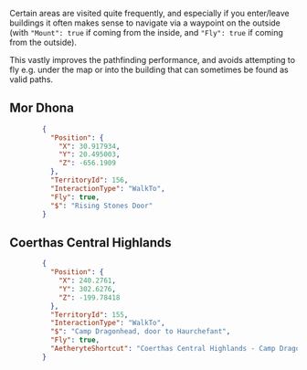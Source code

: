 ﻿Certain areas are visited quite frequently, and especially if you enter/leave buildings it often makes sense to navigate
via a waypoint on the outside (with `"Mount": true` if coming from the inside, and `"Fly": true` if coming from the
outside).

This vastly improves the pathfinding performance, and avoids attempting to fly e.g. under the map or into the building
that can sometimes be found as valid paths.

## Mor Dhona

```json
        {
          "Position": {
            "X": 30.917934,
            "Y": 20.495003,
            "Z": -656.1909
          },
          "TerritoryId": 156,
          "InteractionType": "WalkTo",
          "Fly": true,
          "$": "Rising Stones Door"
        }
```

## Coerthas Central Highlands

```json
        {
          "Position": {
            "X": 240.2761,
            "Y": 302.6276,
            "Z": -199.78418
          },
          "TerritoryId": 155,
          "InteractionType": "WalkTo",
          "$": "Camp Dragonhead, door to Haurchefant",
          "Fly": true,
          "AetheryteShortcut": "Coerthas Central Highlands - Camp Dragonhead"
        }
```
